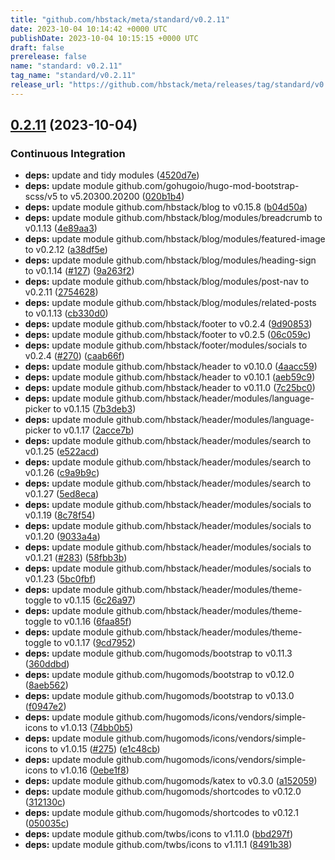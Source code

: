 ```yaml
---
title: "github.com/hbstack/meta/standard/v0.2.11"
date: 2023-10-04 10:14:42 +0000 UTC
publishDate: 2023-10-04 10:15:15 +0000 UTC
draft: false
prerelease: false
name: "standard: v0.2.11"
tag_name: "standard/v0.2.11"
release_url: "https://github.com/hbstack/meta/releases/tag/standard/v0.2.11"
---
```


## [0.2.11](https://github.com/hbstack/meta/compare/standard/v0.2.10...standard/v0.2.11) (2023-10-04)


### Continuous Integration

* **deps:** update and tidy modules ([4520d7e](https://github.com/hbstack/meta/commit/4520d7e3ddf20552416fc3ad71c790906cb69d15))
* **deps:** update module github.com/gohugoio/hugo-mod-bootstrap-scss/v5 to v5.20300.20200 ([020b1b4](https://github.com/hbstack/meta/commit/020b1b420ab401c2c4844259ca3e6fea69ed66fd))
* **deps:** update module github.com/hbstack/blog to v0.15.8 ([b04d50a](https://github.com/hbstack/meta/commit/b04d50a039172b06d34bcd23fa1318408bc9ba1b))
* **deps:** update module github.com/hbstack/blog/modules/breadcrumb to v0.1.13 ([4e89aa3](https://github.com/hbstack/meta/commit/4e89aa3357735623341f71d8750880a9056a0711))
* **deps:** update module github.com/hbstack/blog/modules/featured-image to v0.2.12 ([a38df5e](https://github.com/hbstack/meta/commit/a38df5e918d1c8cc8760c84e0e8d42cf29b7c8fe))
* **deps:** update module github.com/hbstack/blog/modules/heading-sign to v0.1.14 ([#127](https://github.com/hbstack/meta/issues/127)) ([9a263f2](https://github.com/hbstack/meta/commit/9a263f2989a7109581e1c76a800915b2b1f95ab3))
* **deps:** update module github.com/hbstack/blog/modules/post-nav to v0.2.11 ([2754628](https://github.com/hbstack/meta/commit/275462814f4f44c839822bc983147cb0d1f0be3e))
* **deps:** update module github.com/hbstack/blog/modules/related-posts to v0.1.13 ([cb330d0](https://github.com/hbstack/meta/commit/cb330d0b5b1e9c5862cdfc9573963f910f922644))
* **deps:** update module github.com/hbstack/footer to v0.2.4 ([9d90853](https://github.com/hbstack/meta/commit/9d9085382b360e2f62a9ee60213a35dc886c41f0))
* **deps:** update module github.com/hbstack/footer to v0.2.5 ([06c059c](https://github.com/hbstack/meta/commit/06c059c890cfc92721b2ad51cd43891c1600912e))
* **deps:** update module github.com/hbstack/footer/modules/socials to v0.2.4 ([#270](https://github.com/hbstack/meta/issues/270)) ([caab66f](https://github.com/hbstack/meta/commit/caab66ff5d26ce6f40cb1e76e61df00efd8aa543))
* **deps:** update module github.com/hbstack/header to v0.10.0 ([4aacc59](https://github.com/hbstack/meta/commit/4aacc59a658b89226005177e7cd1062c4d9d44e6))
* **deps:** update module github.com/hbstack/header to v0.10.1 ([aeb59c9](https://github.com/hbstack/meta/commit/aeb59c9d076dfa1dbb2bd63290f43def0bb97e78))
* **deps:** update module github.com/hbstack/header to v0.11.0 ([7c25bc0](https://github.com/hbstack/meta/commit/7c25bc02bd12b53b2680e1cc3d1d8a7f221f1ee9))
* **deps:** update module github.com/hbstack/header/modules/language-picker to v0.1.15 ([7b3deb3](https://github.com/hbstack/meta/commit/7b3deb37c26a3f5dfceb6eda74a8ee6b943b7574))
* **deps:** update module github.com/hbstack/header/modules/language-picker to v0.1.17 ([2acce7b](https://github.com/hbstack/meta/commit/2acce7ba73bed32709a3796870f2bd077bc737d5))
* **deps:** update module github.com/hbstack/header/modules/search to v0.1.25 ([e522acd](https://github.com/hbstack/meta/commit/e522acd5d75d4f207580cb3c984b518097c9c062))
* **deps:** update module github.com/hbstack/header/modules/search to v0.1.26 ([c9a9b9c](https://github.com/hbstack/meta/commit/c9a9b9cdd534a67a56eb7123c619036790424701))
* **deps:** update module github.com/hbstack/header/modules/search to v0.1.27 ([5ed8eca](https://github.com/hbstack/meta/commit/5ed8eca5721e9d42fa024528607b4dc67bf452d0))
* **deps:** update module github.com/hbstack/header/modules/socials to v0.1.19 ([8c78f54](https://github.com/hbstack/meta/commit/8c78f548187c40f13fe648d9a294dd8e056c9566))
* **deps:** update module github.com/hbstack/header/modules/socials to v0.1.20 ([9033a4a](https://github.com/hbstack/meta/commit/9033a4acab0bccf5731ed35d7316817ca8eff9ad))
* **deps:** update module github.com/hbstack/header/modules/socials to v0.1.21 ([#283](https://github.com/hbstack/meta/issues/283)) ([58fbb3b](https://github.com/hbstack/meta/commit/58fbb3b7c2cad66ad1593139a4e18e4ab0c25add))
* **deps:** update module github.com/hbstack/header/modules/socials to v0.1.23 ([5bc0fbf](https://github.com/hbstack/meta/commit/5bc0fbf8a3decc45e97aab810dad31f28a1d9d8a))
* **deps:** update module github.com/hbstack/header/modules/theme-toggle to v0.1.15 ([6c26a97](https://github.com/hbstack/meta/commit/6c26a972a5fd5b267496368f66b2543347af7afa))
* **deps:** update module github.com/hbstack/header/modules/theme-toggle to v0.1.16 ([6faa85f](https://github.com/hbstack/meta/commit/6faa85fd9ca1b5e815526fe09a0d1c6e5680c813))
* **deps:** update module github.com/hbstack/header/modules/theme-toggle to v0.1.17 ([9cd7952](https://github.com/hbstack/meta/commit/9cd79524e75eb1c32068ab0d7ceac0745e47fdb4))
* **deps:** update module github.com/hugomods/bootstrap to v0.11.3 ([360ddbd](https://github.com/hbstack/meta/commit/360ddbd23efa5f6445902ec4d4d743ae667eb39e))
* **deps:** update module github.com/hugomods/bootstrap to v0.12.0 ([8aeb562](https://github.com/hbstack/meta/commit/8aeb562cfc0d6d7f3b670b4d666c83398706eee8))
* **deps:** update module github.com/hugomods/bootstrap to v0.13.0 ([f0947e2](https://github.com/hbstack/meta/commit/f0947e2c077b6de59a31353be2154c5315982a5d))
* **deps:** update module github.com/hugomods/icons/vendors/simple-icons to v1.0.13 ([74bb0b5](https://github.com/hbstack/meta/commit/74bb0b5e29db046b7ef8cf4ee21c54ce13b8753b))
* **deps:** update module github.com/hugomods/icons/vendors/simple-icons to v1.0.15 ([#275](https://github.com/hbstack/meta/issues/275)) ([e1c48cb](https://github.com/hbstack/meta/commit/e1c48cbe90745106045210bf8ee79a4b71c474f1))
* **deps:** update module github.com/hugomods/icons/vendors/simple-icons to v1.0.16 ([0ebe1f8](https://github.com/hbstack/meta/commit/0ebe1f843c1f60c1fecb16a814d5d60fd811e8a3))
* **deps:** update module github.com/hugomods/katex to v0.3.0 ([a152059](https://github.com/hbstack/meta/commit/a15205980a471a66158f5263ed6858e23a72e6e7))
* **deps:** update module github.com/hugomods/shortcodes to v0.12.0 ([312130c](https://github.com/hbstack/meta/commit/312130ccd65955c2e90880348bab6962edfc0926))
* **deps:** update module github.com/hugomods/shortcodes to v0.12.1 ([050035c](https://github.com/hbstack/meta/commit/050035c0313ab2a83f219bbc25ec5fd6249f2453))
* **deps:** update module github.com/twbs/icons to v1.11.0 ([bbd297f](https://github.com/hbstack/meta/commit/bbd297fb4c55a388c9619f96db00286a812524cf))
* **deps:** update module github.com/twbs/icons to v1.11.1 ([8491b38](https://github.com/hbstack/meta/commit/8491b3824b636c3079fb40ef10d1ab42a2d965b6))
